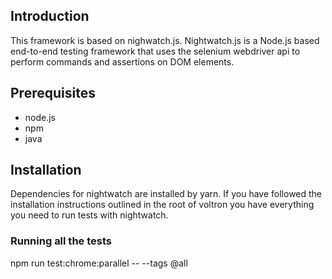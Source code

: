## Introduction
This framework is based on nighwatch.js. Nightwatch.js is a Node.js based end-to-end
testing framework that uses the selenium webdriver api to perform commands and assertions on DOM
elements.

## Prerequisites
- node.js
- npm
- java

## Installation
Dependencies for nightwatch are installed by yarn. If you have followed the installation instructions outlined
in the root of voltron you have everything you need to run tests with nightwatch.

### Running all the tests 
npm run test:chrome:parallel  -- --tags @all